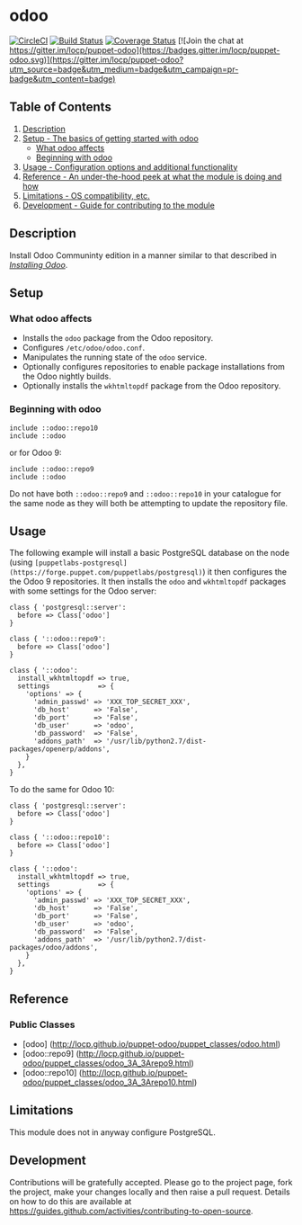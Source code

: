 # odoo

[![CircleCI](https://circleci.com/gh/locp/puppet-odoo/tree/master.svg?style=svg)](https://circleci.com/gh/locp/puppet-odoo/tree/master)
[![Build Status](https://travis-ci.org/locp/puppet-odoo.png?branch=master)](https://travis-ci.org/locp/puppet-odoo)
[![Coverage Status](https://coveralls.io/repos/github/locp/puppet-odoo/badge.svg?branch=master)](https://coveralls.io/github/locp/puppet-odoo?branch=master)
[![Join the chat at https://gitter.im/locp/puppet-odoo](https://badges.gitter.im/locp/puppet-odoo.svg)](https://gitter.im/locp/puppet-odoo?utm_source=badge&utm_medium=badge&utm_campaign=pr-badge&utm_content=badge)

## Table of Contents

1. [Description](#description)
1. [Setup - The basics of getting started with odoo](#setup)
    * [What odoo affects](#what-odoo-affects)
    * [Beginning with odoo](#beginning-with-odoo)
1. [Usage - Configuration options and additional functionality](#usage)
1. [Reference - An under-the-hood peek at what the module is doing and how](#reference)
1. [Limitations - OS compatibility, etc.](#limitations)
1. [Development - Guide for contributing to the module](#development)

## Description

Install Odoo Communinty edition in a manner similar to that described in
*[Installing Odoo](https://www.odoo.com/documentation/9.0/setup/install.html)*.

## Setup

### What odoo affects

* Installs the `odoo` package from the Odoo repository.
* Configures `/etc/odoo/odoo.conf`.
* Manipulates the running state of the `odoo` service.
* Optionally configures repositories to enable package installations from
  the Odoo nightly builds.
* Optionally installs the `wkhtmltopdf` package from the Odoo repository.

### Beginning with odoo

```puppet
include ::odoo::repo10
include ::odoo
```

or for Odoo 9:

```puppet
include ::odoo::repo9
include ::odoo
```

Do not have both `::odoo::repo9` and `::odoo::repo10` in your catalogue for
the same node as they will both be attempting to update the repository file.

## Usage

The following example will install a basic PostgreSQL database on the
node (using
`[puppetlabs-postgresql](https://forge.puppet.com/puppetlabs/postgresql)`)
it then configures the the Odoo 9 repositories.  It then installs the
`odoo` and `wkhtmltopdf` packages with some settings for the Odoo
server:

```puppet
class { 'postgresql::server':
  before => Class['odoo']
}

class { '::odoo::repo9':
  before => Class['odoo']
}

class { '::odoo':
  install_wkhtmltopdf => true,
  settings            => {
    'options' => {
      'admin_passwd' => 'XXX_TOP_SECRET_XXX',
      'db_host'      => 'False',
      'db_port'      => 'False',
      'db_user'      => 'odoo',
      'db_password'  => 'False',
      'addons_path'  => '/usr/lib/python2.7/dist-packages/openerp/addons',
    }
  },
}
```

To do the same for Odoo 10:

```puppet
class { 'postgresql::server':
  before => Class['odoo']
}

class { '::odoo::repo10':
  before => Class['odoo']
}

class { '::odoo':
  install_wkhtmltopdf => true,
  settings            => {
    'options' => {
      'admin_passwd' => 'XXX_TOP_SECRET_XXX',
      'db_host'      => 'False',
      'db_port'      => 'False',
      'db_user'      => 'odoo',
      'db_password'  => 'False',
      'addons_path'  => '/usr/lib/python2.7/dist-packages/odoo/addons',
    }
  },
}
```

## Reference

### Public Classes

* [odoo]
  (http://locp.github.io/puppet-odoo/puppet_classes/odoo.html)
* [odoo::repo9]
  (http://locp.github.io/puppet-odoo/puppet_classes/odoo_3A_3Arepo9.html)
* [odoo::repo10]
  (http://locp.github.io/puppet-odoo/puppet_classes/odoo_3A_3Arepo10.html)

## Limitations

This module does not in anyway configure PostgreSQL.

## Development

Contributions will be gratefully accepted. Please go to the project page, fork
the project, make your changes locally and then raise a pull request. Details
on how to do this are available at
https://guides.github.com/activities/contributing-to-open-source.
